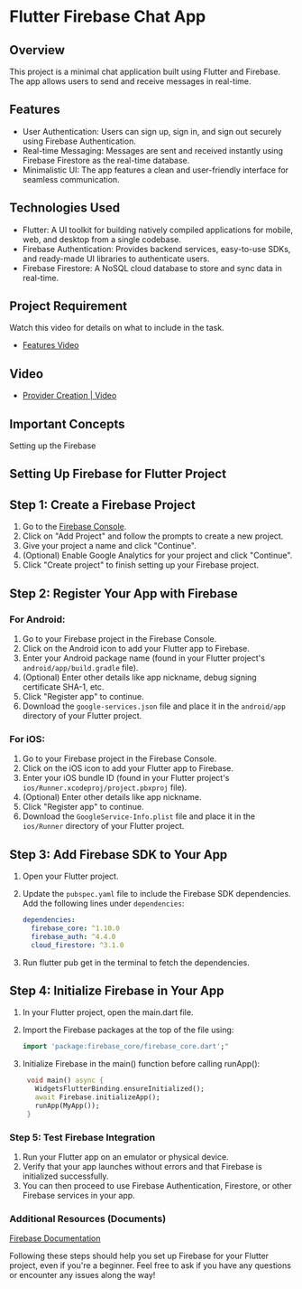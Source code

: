 # Flutter Firebase Chat App

## Overview

This project is a minimal chat application built using Flutter and Firebase. The app allows users to send and receive messages in real-time.

## Features

* User Authentication: Users can sign up, sign in, and sign out securely using Firebase Authentication.
* Real-time Messaging: Messages are sent and received instantly using Firebase Firestore as the real-time database.
* Minimalistic UI: The app features a clean and user-friendly interface for seamless communication.

## Technologies Used

* Flutter: A UI toolkit for building natively compiled applications for mobile, web, and desktop from a single codebase.
* Firebase Authentication: Provides backend services, easy-to-use SDKs, and ready-made UI libraries to authenticate users.
* Firebase Firestore: A NoSQL cloud database to store and sync data in real-time.

## Project Requirement 
Watch this video for details on what to include in the task.
* [Features Video](https://www.youtube.com/watch?v=Ci0NTh6Jh3U&ab_channel=MitchKoko)

 ## Video

* [Provider Creation | Video](https://www.youtube.com/watch?v=5xU5WH2kEc0&ab_channel=MitchKoko)

## Important Concepts
Setting up the Firebase
 
## Setting Up Firebase for Flutter Project

## Step 1: Create a Firebase Project

1. Go to the [Firebase Console](https://console.firebase.google.com/).
2. Click on "Add Project" and follow the prompts to create a new project.
3. Give your project a name and click "Continue".
4. (Optional) Enable Google Analytics for your project and click "Continue".
5. Click "Create project" to finish setting up your Firebase project.

## Step 2: Register Your App with Firebase

### For Android:

1. Go to your Firebase project in the Firebase Console.
2. Click on the Android icon to add your Flutter app to Firebase.
3. Enter your Android package name (found in your Flutter project's `android/app/build.gradle` file).
4. (Optional) Enter other details like app nickname, debug signing certificate SHA-1, etc.
5. Click "Register app" to continue.
6. Download the `google-services.json` file and place it in the `android/app` directory of your Flutter project.

### For iOS:

1. Go to your Firebase project in the Firebase Console.
2. Click on the iOS icon to add your Flutter app to Firebase.
3. Enter your iOS bundle ID (found in your Flutter project's `ios/Runner.xcodeproj/project.pbxproj` file).
4. (Optional) Enter other details like app nickname.
5. Click "Register app" to continue.
6. Download the `GoogleService-Info.plist` file and place it in the `ios/Runner` directory of your Flutter project.

## Step 3: Add Firebase SDK to Your App

1. Open your Flutter project.
2. Update the `pubspec.yaml` file to include the Firebase SDK dependencies. Add the following lines under `dependencies`:

   ```yaml
   dependencies:
     firebase_core: ^1.10.0
     firebase_auth: ^4.4.0
     cloud_firestore: ^3.1.0
3. Run flutter pub get in the terminal to fetch the dependencies.

## Step 4: Initialize Firebase in Your App
1. In your Flutter project, open the main.dart file.
2. Import the Firebase packages at the top of the file using:
   ```dart
   import 'package:firebase_core/firebase_core.dart';"
   ```
4. Initialize Firebase in the main() function before calling runApp():

   ```dart
    void main() async {
      WidgetsFlutterBinding.ensureInitialized();
      await Firebase.initializeApp();
      runApp(MyApp());
    }
    ```

### Step 5: Test Firebase Integration
1. Run your Flutter app on an emulator or physical device.
2. Verify that your app launches without errors and that Firebase is initialized successfully.
3. You can then proceed to use Firebase Authentication, Firestore, or other Firebase services in your app.
   
### Additional Resources (Documents)
[Firebase Documentation](https://firebase.google.com/docs)

Following these steps should help you set up Firebase for your Flutter project, even if you're a beginner. Feel free to ask if you have any questions or encounter any issues along the way!
